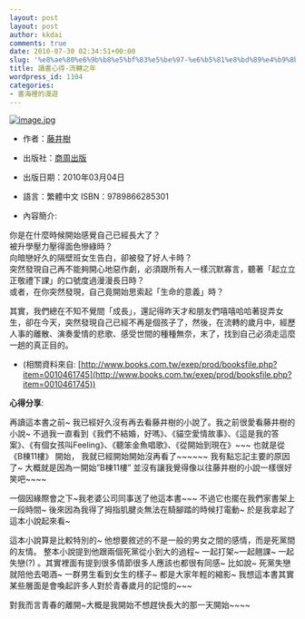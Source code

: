 ```yaml
---
layout: post
layout: post
author: kkdai
comments: true
date: 2010-07-30 02:34:51+00:00
slug: '%e8%ae%80%e6%9b%b8%e5%bf%83%e5%be%97-%e6%b5%81%e8%bd%89%e4%b9%8b%e5%b9%b4'
title: 讀書心得-流轉之年
wordpress_id: 1104
categories:
- 書海裡的漫遊
---
```


 

  

[![image.jpg](http://farm5.static.flickr.com/4088/4836484185_24ff78aef1.jpg)](http://www.flickr.com/photos/34397559@N05/4836484185/)

   
  * 作者：[藤井樹](http://search.books.com.tw/exep/prod_search.php?key=%C3%C3%A4%AB%BE%F0&f=author)
   
  * 出版社：[商周出版](http://www.books.com.tw/exep/pub_book.php?pubid=business)
   
  * 出版日期：2010年03月04日 
   
  * 語言：繁體中文 ISBN：9789866285301 
   
  * 內容簡介:      

你是在什麼時候開始感覺自己已經長大了？          
被升學壓力壓得面色慘綠時？           
向暗戀好久的隔壁班女生告白，卻被發了好人卡時？           
突然發現自己再不能夠開心地惡作劇，必須跟所有人一樣沉默寡言，聽著「起立立正敬禮下課」的口號度過漫漫長日時？           
或者，在你突然發現，自己竟開始思索起「生命的意義」時？

     

其實，我們總在不知不覺間「成長」，還記得昨天才和朋友們嘻嘻哈哈著捉弄女生，卻在今天，突然發現自己已經不再是個孩子了，然後，在流轉的歲月中，經歷人事的離散、演奏愛情的悲歌、感受世間的種種無奈，末了，找到自己必須走這麼一趟的真正目的。

  
    
  * (相關資料來自: [http://www.books.com.tw/exep/prod/booksfile.php?item=0010461745](http://www.books.com.tw/exep/prod/booksfile.php?item=0010461745)) 
 

**心得分享**:

 

 

 

 

再讀這本書之前~ 我已經好久沒有再去看藤井樹的小說了。我之前很愛看藤井樹的小說~ 不過我一直看到《我們不結婚，好嗎》、《貓空愛情故事》、《這是我的答案》、《有個女孩叫Feeling》、《聽笨金魚唱歌》、《從開始到現在》~~~ 也就是從《B棟11樓》 開始， 我就已經開始開始沒再看了~~~~~~ 我有點忘記主要的原因了~ 大概就是因為一開始”B棟11樓” 並沒有讓我覺得像以往藤井樹的小說一樣很好笑吧~~~~

 

一個因緣際會之下~我老婆公司同事送了他這本書~~~ 不過它也擺在我們家書架上一段時間~ 後來因為我得了拇指肌腱炎無法在騎腳踏的時候打電動~ 於是我拿起了這本小說起來看~

 

這本小說算是比較特別的~ 他想要敘述的不是一般的男女之間的感情，而是死黨間的友情。 整本小說提到他跟兩個死黨從小到大的過程~ 一起打架~一起翹課~ 一起失戀(?) 。其實裡面有提到很多情節很多人應該也都很有同感~ 比如說~ 死黨失戀就陪他去喝酒~ 一群男生看到女生的樣子~ 都是大家年輕的縮影~ 我想這本書其實某些層面是會喚起許多人對於青春歲月的記憶的~~~ 

 

對我而言青春的離開~大概是我開始不想趕快長大的那一天開始~~~~
